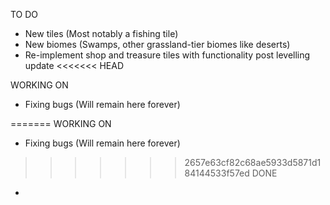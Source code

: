 TO DO
- New tiles (Most notably a fishing tile)
- New biomes (Swamps, other grassland-tier biomes like deserts)
- Re-implement shop and treasure tiles with functionality post levelling update
<<<<<<< HEAD

WORKING ON
- Fixing bugs (Will remain here forever)

=======
WORKING ON
- Fixing bugs (Will remain here forever)
>>>>>>> 2657e63cf82c68ae5933d5871d184144533f57ed
DONE
- 